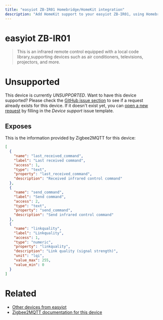 ```yaml
---
title: "easyiot ZB-IR01 Homebridge/HomeKit integration"
description: "Add HomeKit support to your easyiot ZB-IR01, using Homebridge, Zigbee2MQTT and homebridge-z2m."
---
```

<!---
This file has been GENERATED using src/docgen/docgen.ts
DO NOT EDIT THIS FILE MANUALLY!
-->
# easyiot ZB-IR01
> This is an infrared remote control equipped with a local code library,supporting devices such as air conditioners, televisions, projectors, and more.


# Unsupported

This device is currently *UNSUPPORTED*.
Want to have this device supported? Please check the [GitHub issue section](https://github.com/itavero/homebridge-z2m/issues?q=ZB-IR01) to see if a request already exists for this device.
If it doesn't exist yet, you can [open a new request](https://github.com/itavero/homebridge-z2m/issues/new?assignees=&labels=enhancement&template=device_support.yml&title=%5BDevice%5D+easyiot%20ZB-IR01&model=easyiot%20ZB-IR01&exposes=%5B%0A%20%20%7B%0A%20%20%20%20%22name%22%3A%20%22last_received_command%22%2C%0A%20%20%20%20%22label%22%3A%20%22Last%20received%20command%22%2C%0A%20%20%20%20%22access%22%3A%201%2C%0A%20%20%20%20%22type%22%3A%20%22text%22%2C%0A%20%20%20%20%22property%22%3A%20%22last_received_command%22%2C%0A%20%20%20%20%22description%22%3A%20%22Received%20infrared%20control%20command%22%0A%20%20%7D%2C%0A%20%20%7B%0A%20%20%20%20%22name%22%3A%20%22send_command%22%2C%0A%20%20%20%20%22label%22%3A%20%22Send%20command%22%2C%0A%20%20%20%20%22access%22%3A%202%2C%0A%20%20%20%20%22type%22%3A%20%22text%22%2C%0A%20%20%20%20%22property%22%3A%20%22send_command%22%2C%0A%20%20%20%20%22description%22%3A%20%22Send%20infrared%20control%20command%22%0A%20%20%7D%2C%0A%20%20%7B%0A%20%20%20%20%22name%22%3A%20%22linkquality%22%2C%0A%20%20%20%20%22label%22%3A%20%22Linkquality%22%2C%0A%20%20%20%20%22access%22%3A%201%2C%0A%20%20%20%20%22type%22%3A%20%22numeric%22%2C%0A%20%20%20%20%22property%22%3A%20%22linkquality%22%2C%0A%20%20%20%20%22description%22%3A%20%22Link%20quality%20(signal%20strength)%22%2C%0A%20%20%20%20%22unit%22%3A%20%22lqi%22%2C%0A%20%20%20%20%22value_max%22%3A%20255%2C%0A%20%20%20%20%22value_min%22%3A%200%0A%20%20%7D%0A%5D) by filling in the _Device support_ issue template.

## Exposes

This is the information provided by Zigbee2MQTT for this device:

```json
[
  {
    "name": "last_received_command",
    "label": "Last received command",
    "access": 1,
    "type": "text",
    "property": "last_received_command",
    "description": "Received infrared control command"
  },
  {
    "name": "send_command",
    "label": "Send command",
    "access": 2,
    "type": "text",
    "property": "send_command",
    "description": "Send infrared control command"
  },
  {
    "name": "linkquality",
    "label": "Linkquality",
    "access": 1,
    "type": "numeric",
    "property": "linkquality",
    "description": "Link quality (signal strength)",
    "unit": "lqi",
    "value_max": 255,
    "value_min": 0
  }
]
```

# Related
* [Other devices from easyiot](../index.md#easyiot)
* [Zigbee2MQTT documentation for this device](https://www.zigbee2mqtt.io/devices/ZB-IR01.html)
